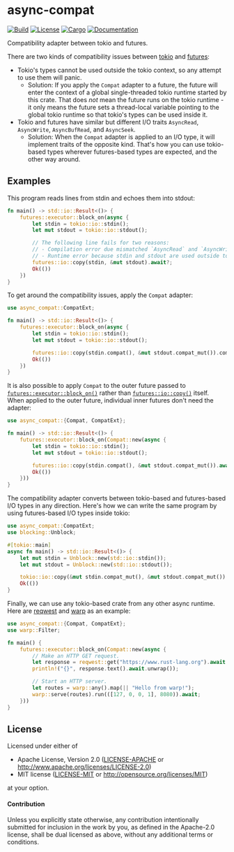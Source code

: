 # async-compat

[![Build](https://github.com/stjepang/async-compat/workflows/Build%20and%20test/badge.svg)](
https://github.com/stjepang/async-compat/actions)
[![License](https://img.shields.io/badge/license-MIT%2FApache--2.0-blue.svg)](
https://github.com/stjepang/async-compat)
[![Cargo](https://img.shields.io/crates/v/async-compat.svg)](
https://crates.io/crates/async-compat)
[![Documentation](https://docs.rs/async-compat/badge.svg)](
https://docs.rs/async-compat)

Compatibility adapter between tokio and futures.

There are two kinds of compatibility issues between [tokio] and [futures]:

- Tokio's types cannot be used outside the tokio context, so any attempt to use
  them will panic.
    - Solution: If you apply the `Compat` adapter to a future, the future will enter the
      context of a global single-threaded tokio runtime started by this crate. That does
      *not* mean the future runs on the tokio runtime - it only means the future sets a
      thread-local variable pointing to the global tokio runtime so that tokio's types can be
      used inside it.
- Tokio and futures have similar but different I/O traits `AsyncRead`, `AsyncWrite`,
  `AsyncBufRead`, and `AsyncSeek`.
    - Solution: When the `Compat` adapter is applied to an I/O type, it will implement traits
      of the opposite kind. That's how you can use tokio-based types wherever futures-based
      types are expected, and the other way around.

## Examples

This program reads lines from stdin and echoes them into stdout:

```rust
fn main() -> std::io::Result<()> {
    futures::executor::block_on(async {
        let stdin = tokio::io::stdin();
        let mut stdout = tokio::io::stdout();

        // The following line fails for two reasons:
        // - Compilation error due mismatched `AsyncRead` and `AsyncWrite` traits.
        // - Runtime error because stdin and stdout are used outside tokio context.
        futures::io::copy(stdin, &mut stdout).await?;
        Ok(())
    })
}
```

To get around the compatibility issues, apply the `Compat` adapter:

```rust
use async_compat::CompatExt;

fn main() -> std::io::Result<()> {
    futures::executor::block_on(async {
        let stdin = tokio::io::stdin();
        let mut stdout = tokio::io::stdout();

        futures::io::copy(stdin.compat(), &mut stdout.compat_mut()).compat().await?;
        Ok(())
    })
}
```

It is also possible to apply `Compat` to the outer future passed to
[`futures::executor::block_on()`] rather than [`futures::io::copy()`] itself.
When applied to the outer future, individual inner futures don't need the adapter:

```rust
use async_compat::{Compat, CompatExt};

fn main() -> std::io::Result<()> {
    futures::executor::block_on(Compat::new(async {
        let stdin = tokio::io::stdin();
        let mut stdout = tokio::io::stdout();

        futures::io::copy(stdin.compat(), &mut stdout.compat_mut()).await?;
        Ok(())
    }))
}
```

The compatibility adapter converts between tokio-based and futures-based I/O types in any
direction. Here's how we can write the same program by using futures-based I/O types inside
tokio:

```rust
use async_compat::CompatExt;
use blocking::Unblock;

#[tokio::main]
async fn main() -> std::io::Result<()> {
    let mut stdin = Unblock::new(std::io::stdin());
    let mut stdout = Unblock::new(std::io::stdout());

    tokio::io::copy(&mut stdin.compat_mut(), &mut stdout.compat_mut()).await?;
    Ok(())
}
```

Finally, we can use any tokio-based crate from any other async runtime.
Here are [reqwest] and [warp] as an example:

```rust
use async_compat::{Compat, CompatExt};
use warp::Filter;

fn main() {
    futures::executor::block_on(Compat::new(async {
        // Make an HTTP GET request.
        let response = reqwest::get("https://www.rust-lang.org").await.unwrap();
        println!("{}", response.text().await.unwrap());

        // Start an HTTP server.
        let routes = warp::any().map(|| "Hello from warp!");
        warp::serve(routes).run(([127, 0, 0, 1], 8080)).await;
    }))
}
```

[blocking]: https://docs.rs/blocking
[futures]: https://docs.rs/futures
[reqwest]: https://docs.rs/reqwest
[tokio]: https://docs.rs/tokio
[warp]: https://docs.rs/warp
[`futures::io::copy()`]: https://docs.rs/futures/0.3/futures/io/fn.copy.html
[`futures::executor::block_on()`]: https://docs.rs/futures/0.3/futures/executor/fn.block_on.html

## License

Licensed under either of

 * Apache License, Version 2.0 ([LICENSE-APACHE](LICENSE-APACHE) or http://www.apache.org/licenses/LICENSE-2.0)
 * MIT license ([LICENSE-MIT](LICENSE-MIT) or http://opensource.org/licenses/MIT)

at your option.

#### Contribution

Unless you explicitly state otherwise, any contribution intentionally submitted
for inclusion in the work by you, as defined in the Apache-2.0 license, shall be
dual licensed as above, without any additional terms or conditions.
